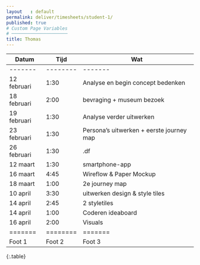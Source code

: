 ```yaml
---
layout   : default
permalink: deliver/timesheets/student-1/
published: true
# Custom Page Variables
# ─────────────────────
title: Thomas
---
```


Datum | Tijd| Wat
-------|--------|-------
-------|--------|-------
12 februari  | 1:30  | Analyse en begin concept bedenken
18 februari | 2:00  | bevraging + museum bezoek
19 februari | 1:30 | Analyse verder uitwerken
23 februari | 1:30 | Persona’s uitwerken + eerste journey map
26 februari| 1:30  | .df
12 maart  | 1:30  | smartphone-app
16 maart | 4:45 | Wireflow & Paper Mockup
18 maart | 1:00 | 2e journey map
10 april | 3:30 | uitwerken design & style tiles
14 april| 2:45 | 2 styletiles
14 april| 1:00 |Coderen ideaboard
16 april| 2:00|Visuals
=======|========|=======
Foot 1 | Foot 2 | Foot 3
{:.table}  
